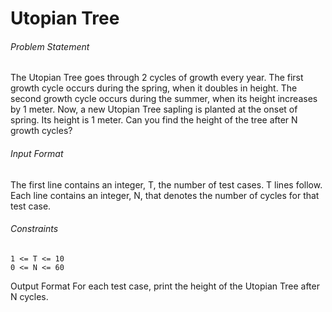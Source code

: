 # Utopian Tree
###### Problem Statement

The Utopian Tree goes through 2 cycles of growth every year. 
The first growth cycle occurs during the spring, when it doubles in height. 
The second growth cycle occurs during the summer, 
when its height increases by 1 meter. 
Now, a new Utopian Tree sapling is planted at the onset of spring. 
Its height is 1 meter. Can you find the height of the tree after N growth cycles?

###### Input Format 
The first line contains an integer, T, the number of test cases. 
T lines follow. Each line contains an integer, N, that denotes the number of cycles for that test case.

###### Constraints 
    1 <= T <= 10 
    0 <= N <= 60

Output Format 
For each test case, print the height of the Utopian Tree after N cycles.


